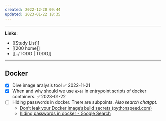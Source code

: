 ```yaml
---
created: 2022-12-20 09:44
updated: 2023-01-22 18:35
---
```

---
**Links**: 
- [[Study List]]
- [[200 home]]
- [[../TODO | TODO]]

---
## Docker 
- [x] Dive image analysis tool ✅ 2022-11-21
- [x] When and why should we use `exec` in entrypoint scripts of docker containers. ✅ 2023-01-22
- [ ] Hiding passwords in docker. There are subpoints. *Also search chatgpt*.
	- [Don’t leak your Docker image’s build secrets (pythonspeed.com)](https://pythonspeed.com/articles/docker-build-secrets/)
	- [hiding passwords in docker - Google Search](https://www.google.com/search?q=hiding+passwords+in+docker&sxsrf=AJOqlzWv4EtAtzJ63qjsck-QYxCpuU7uFA:1673932472167&source=lnms&sa=X&ved=2ahUKEwj8mYaz7M38AhVilIkEHciVBigQ_AUoAHoECAoQAg&biw=1440&bih=789&dpr=2)
